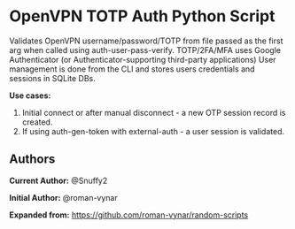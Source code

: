 # OpenVPN TOTP Auth Python Script

Validates OpenVPN username/password/TOTP from file passed as the first arg when called using auth-user-pass-verify.
TOTP/2FA/MFA uses Google Authenticator (or Authenticator-supporting third-party applications)
User management is done from the CLI and stores users credentials and sessions in SQLite DBs.

**Use cases:**
1. Initial connect or after manual disconnect - a new OTP session record is created.
2. If using auth-gen-token with external-auth - a user session is validated.

## Authors

**Current Author:** @Snuffy2

**Initial Author:** @roman-vynar

**Expanded from:** https://github.com/roman-vynar/random-scripts
